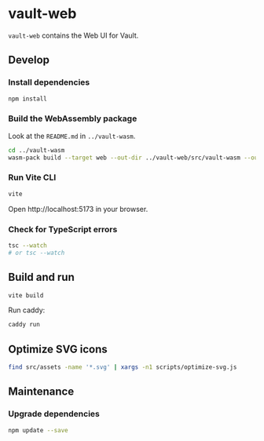 # vault-web

`vault-web` contains the Web UI for Vault.

## Develop

### Install dependencies

```sh
npm install
```

### Build the WebAssembly package

Look at the `README.md` in `../vault-wasm`.

```sh
cd ../vault-wasm
wasm-pack build --target web --out-dir ../vault-web/src/vault-wasm --out-name vault-wasm
```

### Run Vite CLI

```sh
vite
```

Open http://localhost:5173 in your browser.

### Check for TypeScript errors

```sh
tsc --watch
# or tsc --watch
```

## Build and run

```sh
vite build
```

Run caddy:

```sh
caddy run
```

## Optimize SVG icons

```sh
find src/assets -name '*.svg' | xargs -n1 scripts/optimize-svg.js
```

## Maintenance

### Upgrade dependencies

```sh
npm update --save
```
